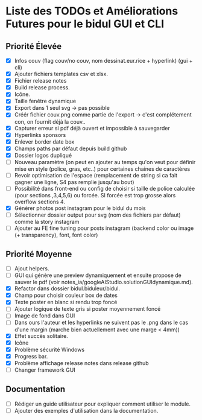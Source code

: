 # Liste des TODOs et Améliorations Futures pour le bidul GUI et CLI

## Priorité Élevée
- [x] Infos couv (flag couv/no couv, nom dessinat.eur.rice + hyperlink) (gui + cli)
- [x] Ajouter fichiers templates csv et xlsx.
- [x] Fichier release notes
- [x] Build release process.
- [x] Icône.
- [x] Taille fenêtre dynamique
- [x] Export dans 1 seul svg -> pas possible
- [x] Créér fichier couv.png comme partie de l'export -> c'est complétement con, on fournit déjà la couv.. 
- [x] Capturer erreur si pdf déjà ouvert et impossible à sauvegarder
- [x] Hyperlinks sponsors
- [x] Enlever border date box
- [x] Champs paths par défaut depuis build github
- [x] Dossier logos dupliqué
- [ ] Nouveau paramètre (on peut en ajouter au temps qu'on veut pour définir mise en style (police, gras, etc..) pour certaines chaines de caractères 
- [ ] Revoir optimisation de l'espace (remplacement de string si ca fait gagner une ligne, S4 pas remplie jusqu'au bout)
- [ ] Possibilité dans front-end ou config de choisir si taille de police calculée (pour sections ,3,4,5,6) ou forcée. SI forcée est trop grosse alors overflow sections 4.
- [x] Générer photos post instagram pour le bidul du mois
- [ ] Sélectionner dossier output pour svg (nom des fichiers par défaut) comme la story instagram
- [ ] Ajouter au FE fine tuning pour posts instagram (backend color ou image (+ transparency), font, font color)

## Priorité Moyenne
- [ ] Ajout helpers.
- [ ] GUI qui génère une preview dynamiquement et ensuite propose de sauver le pdf (voir notes_ia/googleAIStudio.solutionGUIdynamique.md).
- [x] Refactor dans dossier bidul.biduleur/bidul.
- [x] Champ pour choisir couleur box de dates
- [x] Texte poster en blanc si rendu trop foncé
- [ ] Ajouter logique de texte gris si poster moyennement foncé
- [ ] Image de fond dans GUI
- [ ] Dans ours l'auteur et les hyperlinks ne suivent pas le .png dans le cas d'une margin (marche bien actuellement avec une marge < 4mm))
- [x] Effet succès solitaire.
- [x] Icône
- [x] Problème sécurité Windows
- [x] Progress bar.
- [x] Problème affichage release notes dans release github
- [ ] Changer framework GUI

## Documentation
- [ ] Rédiger un guide utilisateur pour expliquer comment utiliser le module.
- [ ] Ajouter des exemples d'utilisation dans la documentation.